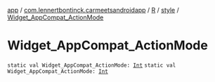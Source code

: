 [app](../../../index.md) / [com.lennertbontinck.carmeetsandroidapp](../../index.md) / [R](../index.md) / [style](index.md) / [Widget_AppCompat_ActionMode](./-widget_-app-compat_-action-mode.md)

# Widget_AppCompat_ActionMode

`static val Widget_AppCompat_ActionMode: `[`Int`](https://kotlinlang.org/api/latest/jvm/stdlib/kotlin/-int/index.html)
`static val Widget_AppCompat_ActionMode: `[`Int`](https://kotlinlang.org/api/latest/jvm/stdlib/kotlin/-int/index.html)